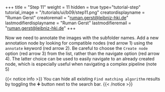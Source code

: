 +++
title = "Step 11"
weight = 11
hidden = true
type="tutorial-step"
tutorial_image = "/tutorials/ui/b09/step11.png"
creatordisplayname = "Ruman Gerst"
creatoremail = "ruman.gerst@leibniz-hki.de"
lastmodifierdisplayname = "Ruman Gerst"
lastmodifieremail = "ruman.gerst@leibniz-hki.de"
+++

Now we need to annotate the images with the subfolder names. Add a new annotation node by looking for compatible nodes (red arrow 1) using the `annotate` keyword (red arrow 2). Be careful to  choose the `Create node` option (red arrow 3) from the list, rather than the navigate option (red arrow 4). The latter choice can be used to easily navigate to an already created node, which is especially useful when navigating a complex pipeline (note 5)

{{< notice info >}}
You can hide all existing `Find matching algorithm` results by toggling the ➕ button next to the search bar.
{{< /notice >}}